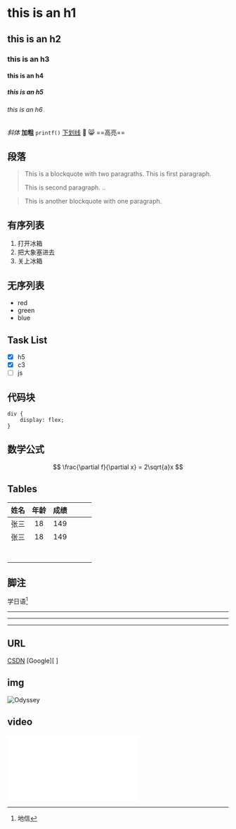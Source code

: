 # this is an h1

## this is an h2

### this is an h3

#### this is an h4

##### this is an h5

###### this is an h6

*斜体*
**加粗**
`printf()`
<u>下划线</u>
:blue_heart: :smile_cat:
==高亮==

## 段落

> This is a blockquote with two paragraths. This is first paragraph.
>
> This is second paragraph. 
> ..



> This is another blockquote with one paragraph.

## 有序列表

1. 打开冰箱
2. 把大象塞进去
3. 关上冰箱

## 无序列表

- red
- green
- blue

## Task List

- [x] h5
- [x] c3
- [ ] js
## 代码块

```css3
div {
    display: flex;
}
```

## 数学公式

$$
\frac{\partial f}{\partial x} = 2\sqrt{a}x
$$

## Tables

|姓名|年龄|成绩||||
|:----:|:----:|:----:|------|------|------|
|张三|18|149||||
|张三|18|149||||
|||||||
|||||||
|||||||
|||||||
|||||||
|||||||
|||||||

## 脚注

学日语[^日语] 

---
[^日语]: 地信


---
---

## URL

[CSDN](www.baidu.com "搜索引擎")
[Google][ ]

[Google]: http://google.com/

## img

![Odyssey](http://altosodyssey.com/resources/img/thumbnail.png)

## video

<iframe src="//player.bilibili.com/player.html?aid=796930448&bvid=BV1Sy4y1C7ha&cid=231239450&page=1" scrolling="no" border="0" frameborder="no" framespacing="0" allowfullscreen="true"> </iframe>